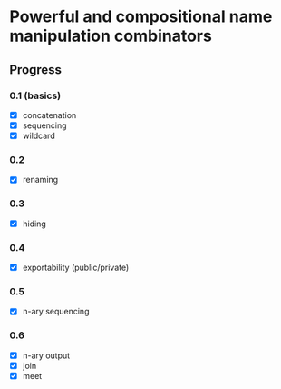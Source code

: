# Powerful and compositional name manipulation combinators

## Progress

### 0.1 (basics)

- [x] concatenation
- [x] sequencing
- [x] wildcard

### 0.2

- [x] renaming

### 0.3

- [x] hiding

### 0.4

- [x] exportability (public/private)

### 0.5

- [x] n-ary sequencing

### 0.6

- [x] n-ary output
- [x] join
- [x] meet
